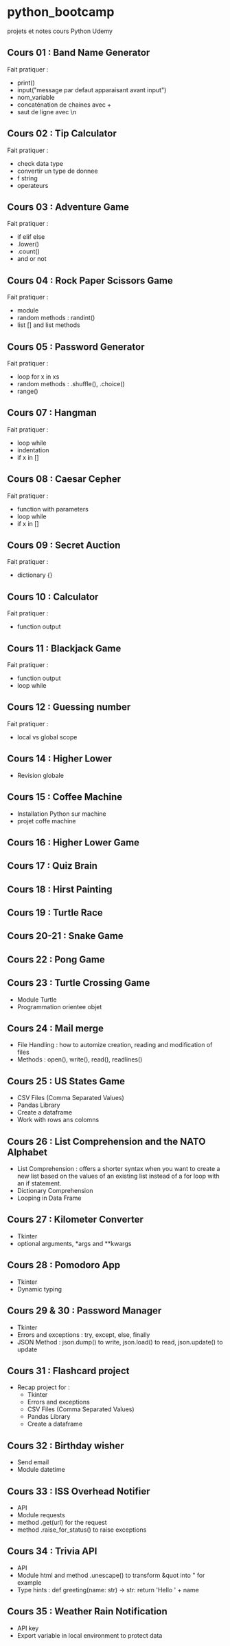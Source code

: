 # python_bootcamp
projets et notes cours Python Udemy

## Cours 01 : Band Name Generator
Fait pratiquer : 
- print()
- input("message par defaut apparaisant avant input")
- nom_variable
- concaténation de chaines avec +
- saut de ligne avec \n

## Cours 02 : Tip Calculator
Fait pratiquer : 
- check data type
- convertir un type de donnee 
- f string
- operateurs

## Cours 03 : Adventure Game
Fait pratiquer : 
- if elif else
- .lower()
- .count()
- and or not

## Cours 04 : Rock Paper Scissors Game
Fait pratiquer : 
- module
- random methods : randint()
- list [] and list methods

## Cours 05 : Password Generator
Fait pratiquer : 
- loop for x in xs
- random methods : .shuffle(), .choice()
- range()

## Cours 07 : Hangman
Fait pratiquer : 
- loop while
- indentation
- if x in []

## Cours 08 : Caesar Cepher
Fait pratiquer : 
- function with parameters
- loop while
- if x in []

## Cours 09 : Secret Auction
Fait pratiquer : 
- dictionary {}

## Cours 10 : Calculator
Fait pratiquer : 
- function output

## Cours 11 : Blackjack Game
Fait pratiquer : 
- function output
- loop while

## Cours 12 : Guessing number
Fait pratiquer : 
- local vs global scope

## Cours 14 : Higher Lower
- Revision globale

## Cours 15 : Coffee Machine
- Installation Python sur machine
- projet coffe machine

## Cours 16 : Higher Lower Game

## Cours 17 : Quiz Brain

## Cours 18 : Hirst Painting
## Cours 19 : Turtle Race
## Cours 20-21 : Snake Game
## Cours 22 : Pong Game
## Cours 23 : Turtle Crossing Game
- Module Turtle
- Programmation orientee objet

## Cours 24 : Mail merge
- File Handling : how to automize creation, reading and modification of files
- Methods : open(), write(), read(), readlines()

## Cours 25 : US States Game
- CSV Files (Comma Separated Values)
- Pandas Library
- Create a dataframe
- Work with rows ans colomns 

## Cours 26 : List Comprehension and the NATO Alphabet
- List Comprehension :  offers a shorter syntax when you want to create a new list based on the values of an existing list instead of a for loop with an if statement.
- Dictionary Comprehension
- Looping in Data Frame

## Cours 27 : Kilometer Converter
- Tkinter
- optional arguments, *args and **kwargs

## Cours 28 : Pomodoro App
- Tkinter
- Dynamic typing

## Cours 29 & 30 : Password Manager
- Tkinter
- Errors and exceptions : try, except, else, finally
- JSON Method : json.dump() to write, json.load() to read, json.update() to update

## Cours 31 : Flashcard project
- Recap project for : 
    - Tkinter
    - Errors and exceptions
    - CSV Files (Comma Separated Values)
    - Pandas Library
    - Create a dataframe

## Cours 32 : Birthday wisher
- Send email
- Module datetime

## Cours 33 : ISS Overhead Notifier
- API
- Module requests
- method .get(url) for the request
- method .raise_for_status() to raise exceptions

## Cours 34 : Trivia API
- API
- Module html and method .unescape() to transform &quot into " for example
- Type hints :
def greeting(name: str) -> str:
    return 'Hello ' + name

## Cours 35 : Weather Rain Notification
- API key
- Export variable in local environment to protect data